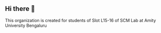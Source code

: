 ## Hi there 👋

This organization is created for students of Slot L15-16 of SCM Lab at Amity University Bengaluru
